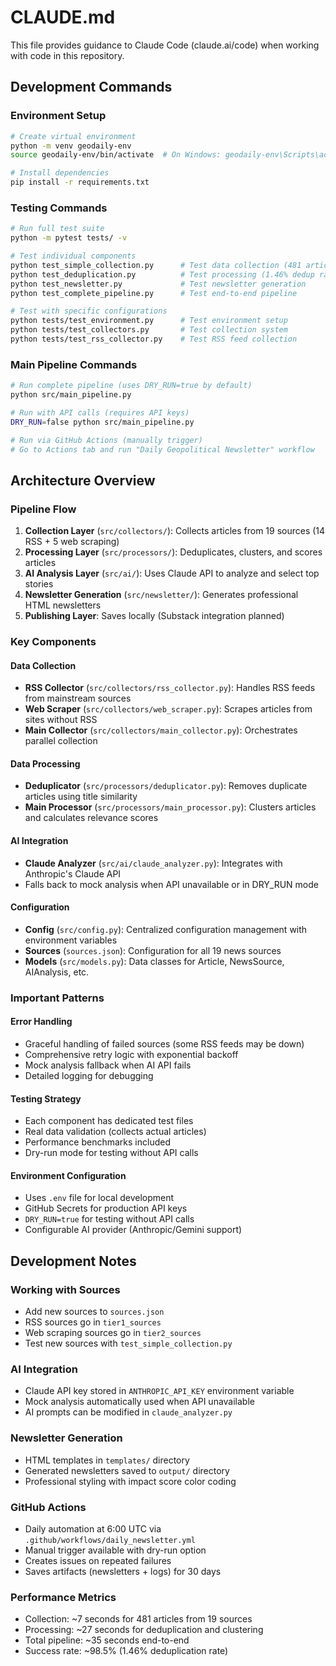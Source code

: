 # CLAUDE.md

This file provides guidance to Claude Code (claude.ai/code) when working with code in this repository.

## Development Commands

### Environment Setup
```bash
# Create virtual environment
python -m venv geodaily-env
source geodaily-env/bin/activate  # On Windows: geodaily-env\Scripts\activate

# Install dependencies
pip install -r requirements.txt
```

### Testing Commands
```bash
# Run full test suite
python -m pytest tests/ -v

# Test individual components
python test_simple_collection.py      # Test data collection (481 articles)
python test_deduplication.py          # Test processing (1.46% dedup rate)
python test_newsletter.py             # Test newsletter generation
python test_complete_pipeline.py      # Test end-to-end pipeline

# Test with specific configurations
python tests/test_environment.py      # Test environment setup
python tests/test_collectors.py       # Test collection system
python tests/test_rss_collector.py    # Test RSS feed collection
```

### Main Pipeline Commands
```bash
# Run complete pipeline (uses DRY_RUN=true by default)
python src/main_pipeline.py

# Run with API calls (requires API keys)
DRY_RUN=false python src/main_pipeline.py

# Run via GitHub Actions (manually trigger)
# Go to Actions tab and run "Daily Geopolitical Newsletter" workflow
```

## Architecture Overview

### Pipeline Flow
1. **Collection Layer** (`src/collectors/`): Collects articles from 19 sources (14 RSS + 5 web scraping)
2. **Processing Layer** (`src/processors/`): Deduplicates, clusters, and scores articles
3. **AI Analysis Layer** (`src/ai/`): Uses Claude API to analyze and select top stories
4. **Newsletter Generation** (`src/newsletter/`): Generates professional HTML newsletters
5. **Publishing Layer**: Saves locally (Substack integration planned)

### Key Components

#### Data Collection
- **RSS Collector** (`src/collectors/rss_collector.py`): Handles RSS feeds from mainstream sources
- **Web Scraper** (`src/collectors/web_scraper.py`): Scrapes articles from sites without RSS
- **Main Collector** (`src/collectors/main_collector.py`): Orchestrates parallel collection

#### Data Processing
- **Deduplicator** (`src/processors/deduplicator.py`): Removes duplicate articles using title similarity
- **Main Processor** (`src/processors/main_processor.py`): Clusters articles and calculates relevance scores

#### AI Integration
- **Claude Analyzer** (`src/ai/claude_analyzer.py`): Integrates with Anthropic's Claude API
- Falls back to mock analysis when API unavailable or in DRY_RUN mode

#### Configuration
- **Config** (`src/config.py`): Centralized configuration management with environment variables
- **Sources** (`sources.json`): Configuration for all 19 news sources
- **Models** (`src/models.py`): Data classes for Article, NewsSource, AIAnalysis, etc.

### Important Patterns

#### Error Handling
- Graceful handling of failed sources (some RSS feeds may be down)
- Comprehensive retry logic with exponential backoff
- Mock analysis fallback when AI API fails
- Detailed logging for debugging

#### Testing Strategy
- Each component has dedicated test files
- Real data validation (collects actual articles)
- Performance benchmarks included
- Dry-run mode for testing without API calls

#### Environment Configuration
- Uses `.env` file for local development
- GitHub Secrets for production API keys
- `DRY_RUN=true` for testing without API calls
- Configurable AI provider (Anthropic/Gemini support)

## Development Notes

### Working with Sources
- Add new sources to `sources.json`
- RSS sources go in `tier1_sources`
- Web scraping sources go in `tier2_sources`
- Test new sources with `test_simple_collection.py`

### AI Integration
- Claude API key stored in `ANTHROPIC_API_KEY` environment variable
- Mock analysis automatically used when API unavailable
- AI prompts can be modified in `claude_analyzer.py`

### Newsletter Generation
- HTML templates in `templates/` directory
- Generated newsletters saved to `output/` directory
- Professional styling with impact score color coding

### GitHub Actions
- Daily automation at 6:00 UTC via `.github/workflows/daily_newsletter.yml`
- Manual trigger available with dry-run option
- Creates issues on repeated failures
- Saves artifacts (newsletters + logs) for 30 days

### Performance Metrics
- Collection: ~7 seconds for 481 articles from 19 sources
- Processing: ~27 seconds for deduplication and clustering
- Total pipeline: ~35 seconds end-to-end
- Success rate: ~98.5% (1.46% deduplication rate)